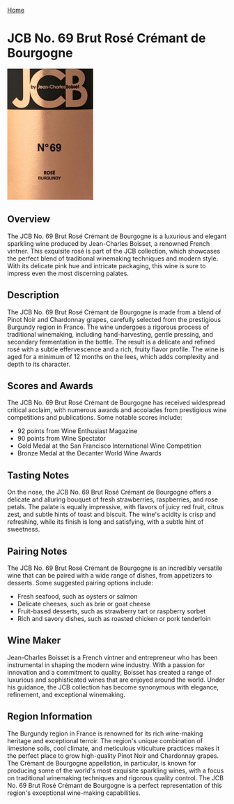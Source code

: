 [Home](#url=)

# JCB No. 69 Brut Rosé Crémant de Bourgogne

![JCB No. 69 Brut Rosé Crémant de Bourgogne](wine-08.jpg)

## Overview
The JCB No. 69 Brut Rosé Crémant de Bourgogne is a luxurious and elegant sparkling wine produced by Jean-Charles Boisset, a renowned French vintner. This exquisite rosé is part of the JCB collection, which showcases the perfect blend of traditional winemaking techniques and modern style. With its delicate pink hue and intricate packaging, this wine is sure to impress even the most discerning palates.

## Description
The JCB No. 69 Brut Rosé Crémant de Bourgogne is made from a blend of Pinot Noir and Chardonnay grapes, carefully selected from the prestigious Burgundy region in France. The wine undergoes a rigorous process of traditional winemaking, including hand-harvesting, gentle pressing, and secondary fermentation in the bottle. The result is a delicate and refined rosé with a subtle effervescence and a rich, fruity flavor profile. The wine is aged for a minimum of 12 months on the lees, which adds complexity and depth to its character.

## Scores and Awards
The JCB No. 69 Brut Rosé Crémant de Bourgogne has received widespread critical acclaim, with numerous awards and accolades from prestigious wine competitions and publications. Some notable scores include:
* 92 points from Wine Enthusiast Magazine
* 90 points from Wine Spectator
* Gold Medal at the San Francisco International Wine Competition
* Bronze Medal at the Decanter World Wine Awards

## Tasting Notes
On the nose, the JCB No. 69 Brut Rosé Crémant de Bourgogne offers a delicate and alluring bouquet of fresh strawberries, raspberries, and rose petals. The palate is equally impressive, with flavors of juicy red fruit, citrus zest, and subtle hints of toast and biscuit. The wine's acidity is crisp and refreshing, while its finish is long and satisfying, with a subtle hint of sweetness.

## Pairing Notes
The JCB No. 69 Brut Rosé Crémant de Bourgogne is an incredibly versatile wine that can be paired with a wide range of dishes, from appetizers to desserts. Some suggested pairing options include:
* Fresh seafood, such as oysters or salmon
* Delicate cheeses, such as brie or goat cheese
* Fruit-based desserts, such as strawberry tart or raspberry sorbet
* Rich and savory dishes, such as roasted chicken or pork tenderloin

## Wine Maker
Jean-Charles Boisset is a French vintner and entrepreneur who has been instrumental in shaping the modern wine industry. With a passion for innovation and a commitment to quality, Boisset has created a range of luxurious and sophisticated wines that are enjoyed around the world. Under his guidance, the JCB collection has become synonymous with elegance, refinement, and exceptional winemaking.

## Region Information
The Burgundy region in France is renowned for its rich wine-making heritage and exceptional terroir. The region's unique combination of limestone soils, cool climate, and meticulous viticulture practices makes it the perfect place to grow high-quality Pinot Noir and Chardonnay grapes. The Crémant de Bourgogne appellation, in particular, is known for producing some of the world's most exquisite sparkling wines, with a focus on traditional winemaking techniques and rigorous quality control. The JCB No. 69 Brut Rosé Crémant de Bourgogne is a perfect representation of this region's exceptional wine-making capabilities.
